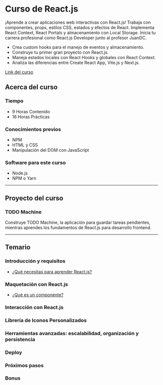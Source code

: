 # Curso de React.js

¡Aprende a crear aplicaciones web interactivas con React.js! Trabaja con componentes, props, estilos CSS, estados y efectos de React. Implementa React Context, React Portals y almacenamiento con Local Storage. Inicia tu carrera profesional como React.js Developer junto al profesor JuanDC.

- Crea custom hooks para el manejo de eventos y almacenamiento.
- Construye tu primer gran proyecto con React.js.
- Maneja estados locales con React Hooks y globales con React Context.
- Analiza las diferencias entre Create React App, Vite.js y Next.js.

[Link del curso](https://platzi.com/cursos/react/)

## Acerca del curso

### Tiempo

- 9 Horas Contenido
- 16 Horas Prácticas

### Conocimientos previos

- NPM
- HTML y CSS
- Manipulación del DOM con JavaScript

### Software para este curso

- Node.js
- NPM o Yarn

----
## Proyecto del curso

### TODO Machine

Construye TODO Machine, la aplicación para guardar tareas pendientes, mientras aprendes los fundamentos de React.js para desarrollo frontend.

----
## Temario

### Introducción y requisitos

- [¿Qué necesitas para aprender React.js?](./Apuntes/Temario%20y%20requisitos/que_necesitas_para_aprender_react.md)

### Maquetación con React.js

- [¿Qué es un componente?](./Apuntes/Maquetacion%20con%20React/que_es_un_componente.md)

### Interacción con React.js

### Librería de Iconos Personalizados

### Herramientas avanzadas: escalabilidad, organización y persistencia

### Deploy

### Próximos pasos

### Bonus

